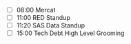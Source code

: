 - [ ] 08:00 Mercat
- [ ] 11:00 RED Standup
- [ ] 11:20 SAS Data Standup
- [ ] 15:00 Tech Debt High Level Grooming